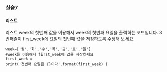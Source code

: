 ### 실습7
#### 리스트
리스트 week의 첫번째 값을 이용해서 week의 첫번째 요일을 출력하는 코드입니다.  3번째줄이 first_week에 요일의 첫번째 값을 저장하도록 수정해 보세요.
```shell 
week=['월','화','수','목','금','토','일']
#week를 이용해서 first_week에 값을 저장하세요
first_week = 
print('첫번째 요일은 {}이다'.format(first_week) )
```

